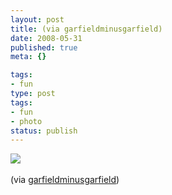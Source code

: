 ```yaml
---
layout: post
title: (via garfieldminusgarfield)
date: 2008-05-31
published: true
meta: {}

tags:
- fun
type: post
tags:
- fun
- photo
status: publish
---
```

![](http://media.eick.us/2011/05/fSymsOGXO9atet2eZk4Gi2tu_r1_500.png)<br /><br />(via [garfieldminusgarfield](http://garfieldminusgarfield.net/))

